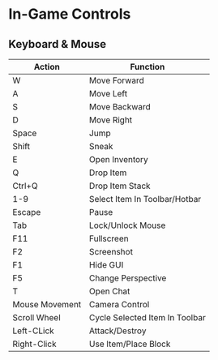 # In-Game Controls

## Keyboard & Mouse
| Action | Function |
| --- | --- |
| W | Move Forward |
| A | Move Left |
| S | Move Backward |
| D | Move Right |
| Space | Jump |
| Shift | Sneak |
| E | Open Inventory |
| Q | Drop Item |
| Ctrl+Q | Drop Item Stack |
| 1-9 | Select Item In Toolbar/Hotbar |
| Escape | Pause |
| Tab | Lock/Unlock Mouse |
| F11 | Fullscreen |
| F2 | Screenshot |
| F1 | Hide GUI |
| F5 | Change Perspective |
| T | Open Chat |
| Mouse Movement | Camera Control |
| Scroll Wheel | Cycle Selected Item In Toolbar |
| Left-CLick | Attack/Destroy |
| Right-Click | Use Item/Place Block |
